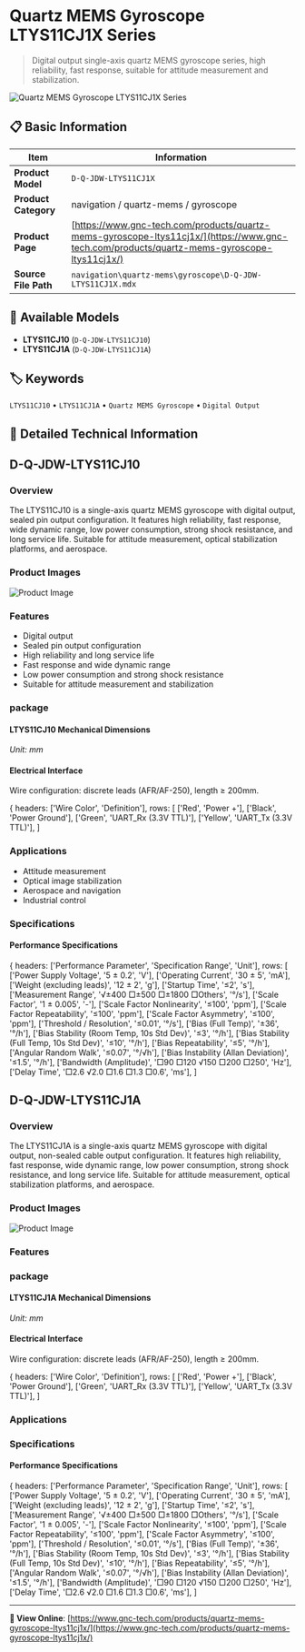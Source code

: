 # Quartz MEMS Gyroscope LTYS11CJ1X Series

> Digital output single-axis quartz MEMS gyroscope series, high reliability, fast response, suitable for attitude measurement and stabilization.

![Quartz MEMS Gyroscope LTYS11CJ1X Series](https://www.gnc-tech.com/images/products/navigation/quartz-mems/gyroscope/D-Q-JDW-LTYS11CJ1X/D-Q-JDW-LTYS11CJ1X.webp)

## 📋 Basic Information

| Item | Information |
|------|------|
| **Product Model** | `D-Q-JDW-LTYS11CJ1X` |
| **Product Category** | navigation / quartz-mems / gyroscope |
| **Product Page** | [https://www.gnc-tech.com/products/quartz-mems-gyroscope-ltys11cj1x/](https://www.gnc-tech.com/products/quartz-mems-gyroscope-ltys11cj1x/) |
| **Source File Path** | `navigation\quartz-mems\gyroscope\D-Q-JDW-LTYS11CJ1X.mdx` |

## 🔧 Available Models

- **LTYS11CJ10** (`D-Q-JDW-LTYS11CJ10`)
- **LTYS11CJ1A** (`D-Q-JDW-LTYS11CJ1A`)

## 🏷️ Keywords

`LTYS11CJ10` • `LTYS11CJ1A` • `Quartz MEMS Gyroscope` • `Digital Output`

## 📖 Detailed Technical Information

## D-Q-JDW-LTYS11CJ10

### Overview

The LTYS11CJ10 is a single-axis quartz MEMS gyroscope with digital output, sealed pin output configuration. It features high reliability, fast response, wide dynamic range, low power consumption, strong shock resistance, and long service life. Suitable for attitude measurement, optical stabilization platforms, and aerospace.

### Product Images

![Product Image](https://www.gnc-tech.com/products/navigation/quartz-mems/gyroscope/D-Q-JDW-LTYS11CJ1X/D-Q-JDW-LTYS11CJ10-Slide-01.webp)

### Features

- Digital output
- Sealed pin output configuration
- High reliability and long service life
- Fast response and wide dynamic range
- Low power consumption and strong shock resistance
- Suitable for attitude measurement and stabilization

### package

#### LTYS11CJ10 Mechanical Dimensions
_Unit: mm_
<ProductImage 
  productId="D-Q-JDW-LTYS11CJ1X"
  type="package"
  subType="LTYS11CJ10"
  invertMode="light-only" 
/>
#### Electrical Interface
Wire configuration: discrete leads (AFR/AF-250), length ≥ 200mm.
    
{
  headers: ['Wire Color', 'Definition'],
  rows: [
['Red', 'Power +'],
['Black', 'Power Ground'],
['Green', 'UART_Rx (3.3V TTL)'],
['Yellow', 'UART_Tx (3.3V TTL)'],
  ]

### Applications

- Attitude measurement
- Optical image stabilization
- Aerospace and navigation
- Industrial control

### Specifications

#### Performance Specifications
  
{
headers: ['Performance Parameter', 'Specification Range', 'Unit'],
rows: [
  ['Power Supply Voltage', '5 ± 0.2', 'V'],
  ['Operating Current', '30 ± 5', 'mA'],
  ['Weight (excluding leads)', '12 ± 2', 'g'],
  ['Startup Time', '≤2', 's'],
  ['Measurement Range', '√±400 □±500 □±1800 □Others', '°/s'],
  ['Scale Factor', '1 ± 0.005', '-'],
  ['Scale Factor Nonlinearity', '≤100', 'ppm'],
  ['Scale Factor Repeatability', '≤100', 'ppm'],
  ['Scale Factor Asymmetry', '≤100', 'ppm'],
  ['Threshold / Resolution', '≤0.01', '°/s'],
  ['Bias (Full Temp)', '±36', '°/h'],
  ['Bias Stability (Room Temp, 10s Std Dev)', '≤3', '°/h'],
  ['Bias Stability (Full Temp, 10s Std Dev)', '≤10', '°/h'],
  ['Bias Repeatability', '≤5', '°/h'],
  ['Angular Random Walk', '≤0.07', '°/√h'],
  ['Bias Instability (Allan Deviation)', '≤1.5', '°/h'],
  ['Bandwidth (Amplitude)', '□90 □120 √150 □200 □250', 'Hz'],
  ['Delay Time', '□2.6 √2.0 □1.6 □1.3 □0.6', 'ms'],
]

    
  

## D-Q-JDW-LTYS11CJ1A

### Overview

The LTYS11CJ1A is a single-axis quartz MEMS gyroscope with digital output, non-sealed cable output configuration. It features high reliability, fast response, wide dynamic range, low power consumption, strong shock resistance, and long service life. Suitable for attitude measurement, optical stabilization platforms, and aerospace.

### Product Images

![Product Image](https://www.gnc-tech.com/products/navigation/quartz-mems/gyroscope/D-Q-JDW-LTYS11CJ1X/D-Q-JDW-LTYS11CJ10-Slide-01.webp)

### Features

### package

#### LTYS11CJ1A Mechanical Dimensions
_Unit: mm_
<ProductImage 
  productId="D-Q-JDW-LTYS11CJ1X" 
  type="package"
  subType="LTYS11CJ1A"
  invertMode="light-only" 
/>
#### Electrical Interface
Wire configuration: discrete leads (AFR/AF-250), length ≥ 200mm.
    
{
  headers: ['Wire Color', 'Definition'],
  rows: [
['Red', 'Power +'],
['Black', 'Power Ground'],
['Green', 'UART_Rx (3.3V TTL)'],
['Yellow', 'UART_Tx (3.3V TTL)'],
  ]

### Applications

### Specifications

#### Performance Specifications
  
{
headers: ['Performance Parameter', 'Specification Range', 'Unit'],
rows: [
  ['Power Supply Voltage', '5 ± 0.2', 'V'],
  ['Operating Current', '30 ± 5', 'mA'],
  ['Weight (excluding leads)', '12 ± 2', 'g'],
  ['Startup Time', '≤2', 's'],
  ['Measurement Range', '√±400 □±500 □±1800 □Others', '°/s'],
  ['Scale Factor', '1 ± 0.005', '-'],
  ['Scale Factor Nonlinearity', '≤100', 'ppm'],
  ['Scale Factor Repeatability', '≤100', 'ppm'],
  ['Scale Factor Asymmetry', '≤100', 'ppm'],
  ['Threshold / Resolution', '≤0.01', '°/s'],
  ['Bias (Full Temp)', '±36', '°/h'],
  ['Bias Stability (Room Temp, 10s Std Dev)', '≤3', '°/h'],
  ['Bias Stability (Full Temp, 10s Std Dev)', '≤10', '°/h'],
  ['Bias Repeatability', '≤5', '°/h'],
  ['Angular Random Walk', '≤0.07', '°/√h'],
  ['Bias Instability (Allan Deviation)', '≤1.5', '°/h'],
  ['Bandwidth (Amplitude)', '□90 □120 √150 □200 □250', 'Hz'],
  ['Delay Time', '□2.6 √2.0 □1.6 □1.3 □0.6', 'ms'],
]

    
  

---

**🔗 View Online**: [https://www.gnc-tech.com/products/quartz-mems-gyroscope-ltys11cj1x/](https://www.gnc-tech.com/products/quartz-mems-gyroscope-ltys11cj1x/)
